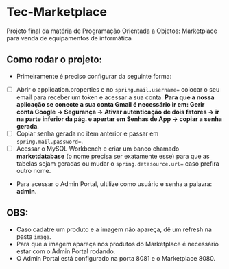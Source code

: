 # Tec-Marketplace

<p>Projeto final da matéria de Programação Orientada a Objetos: Marketplace para venda de equipamentos de informática</p>

## Como rodar o projeto:

- Primeiramente é preciso configurar da seguinte forma:
- [ ] Abrir o application.properties e no ```spring.mail.username=``` colocar o seu email para receber um token e acessar a sua conta.
 **Para que a nossa aplicação se conecte a sua conta Gmail é necessário ir em: Gerir conta Google -> Segurança -> Ativar autenticação de dois fatores -> ir na parte inferior da pág. e apertar em
Senhas de App -> copiar a senha gerada**.
- [ ] Copiar senha gerada no item anterior e passar em ```spring.mail.password=```.
- [ ] Acessar o MySQL Workbench e criar um banco chamado **marketdatabase** (o nome precisa ser exatamente esse) para que as tabelas sejam geradas ou mudar o ```spring.datasource.url=```
caso prefira outro nome.
- Para acessar o Admin Portal, ultilize como usuário e senha a palavra: **admin**.
## **OBS:**
- Caso cadatre um produto e a imagem não apareça, dê um refresh na pasta ```image```. 
- Para que a imagem apareça nos produtos do Marketplace é necessário estar com o Admin Portal rodando.
- O Admin Portal está configurado na porta 8081 e o Marketplace 8080.
